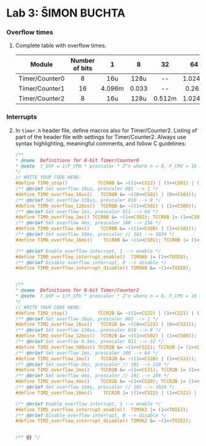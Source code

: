 # Lab 3: ŠIMON BUCHTA

### Overflow times

1. Complete table with overflow times.

   | **Module** | **Number of bits** | **1** | **8** | **32** | **64** | **128** | **256** | **1024** |
   | :-: | :-: | :-: | :-: | :-: | :-: | :-: | :-: | :-: |
   | Timer/Counter0 | 8  | 16u | 128u | -- | 1.024m | -- | 4.096m | 0.0164 |
   | Timer/Counter1 | 16 | 4.096m | 0.033 | -- | 0.262 | -- | 1.05 | 4.19 |
   | Timer/Counter2 | 8  | 16u | 128u | 0.512m | 1.024m | 2.048m | 4.096m | 0.0164 |

### Interrupts

2. In `timer.h` header file, define macros also for Timer/Counter2. Listing of part of the header file with settings for Timer/Counter2. Always use syntax highlighting, meaningful comments, and follow C guidelines:

   ```c
   /**
   * @name  Definitions for 8-bit Timer/Counter0
   * @note  t_OVF = 1/F_CPU * prescaler * 2^n where n = 8, F_CPU = 16 MHz
   */
   // WRITE YOUR CODE HERE:
   #define TIM0_stop()           TCCR0B &= ~((1<<CS12) | (1<<CS01) | (1<<CS00));
   /** @brief Set overflow 16us, prescaler 001 --> 1 */
   #define TIM0_overflow_16us()   TCCR0B &= ~((0<<CS02) | (0<<CS01)); TCCR0B |= (1<<CS00);
   /** @brief Set overflow 128us, prescaler 010 --> 8 */
   #define TIM0_overflow_128us()  TCCR0B &= ~((1<<CS02) | (1<<CS00)); TCCR0B |= (0<<CS01);
   /** @brief Set overflow 1ms, prescaler 011 --> 64 */
   #define TIM0_overflow_1ms() TCCR0B &= ~(1<<CS02); TCCR0B |= (1<<CS01) | (1<<CS00);
   /** @brief Set overflow 4ms, prescaler 100 --> 256 */
   #define TIM0_overflow_4ms()    TCCR0B &= ~((1<<CS00) | (1<<CS01)); TCCR0B |= (1<<CS02);
   /** @brief Set overflow 16ms, prescaler // 101 --> 1024 */
   #define TIM0_overflow_16ms()    TCCR0B &= ~(1<<CS01); TCCR0B |= (1<<CS02) | (1<<CS00);

   /** @brief Enable overflow interrupt, 1 --> enable */
   #define TIM0_overflow_interrupt_enable()  TIMSK0 |= (1<<TOIE0);
   /** @brief Disable overflow interrupt, 0 --> disable */
   #define TIM0_overflow_interrupt_disable() TIMSK0 &= ~(1<<TOIE0);


   /**
   * @name  Definitions for 8-bit Timer/Counter2
   * @note  t_OVF = 1/F_CPU * prescaler * 2^n where n = 8, F_CPU = 16 MHz
   */
   // WRITE YOUR CODE HERE:
   #define TIM2_stop()           TCCR2B &= ~((1<<CS22) | (1<<CS21) | (1<<CS20));
   /** @brief Set overflow 16us, prescaler 001 --> 1 */
   #define TIM2_overflow_16us()   TCCR2B &= ~((0<<CS22) | (0<<CS21)); TCCR2B |= (1<<CS20);
   /** @brief Set overflow 128us, prescaler 010 --> 8 */
   #define TIM2_overflow_128us()  TCCR2B &= ~((1<<CS02) | (1<<CS00)); TCCR2B |= (0<<CS21);
   /** @brief Set overflow 0.5ms, prescaler 011 --> 32 */
   #define TIM2_overflow_500us() TCCR2B &= ~(1<<CS22); TCCR2B |= (1<<CS21) | (1<<CS20);
   /** @brief Set overflow 1ms, prescaler 100 --> 64 */
   #define TIM2_overflow_1ms()    TCCR2B &= ~((1<<CS20) | (1<<CS21)); TCCR2B |= (1<<CS22);
   /** @brief Set overflow 2ms, prescaler // 101 --> 128 */
   #define TIM2_overflow_2ms()    TCCR2B &= ~(1<<CS21); TCCR2B |= (1<<CS22) | (1<<CS20);
   /** @brief Set overflow 4ms, prescaler // 101 --> 256 */
   #define TIM2_overflow_4ms()    TCCR2B &= ~(1<<CS20); TCCR2B |= (1<<CS22) | (1<<CS21);
   /** @brief Set overflow 16ms, prescaler // 101 --> 1024 */
   #define TIM2_overflow_16ms()    TCCR2B |= ((1<<CS22) | (1<<CS21) | (1<<CS20));

   /** @brief Enable overflow interrupt, 1 --> enable */
   #define TIM2_overflow_interrupt_enable()  TIMSK2 |= (1<<TOIE2);
   /** @brief Disable overflow interrupt, 0 --> disable */
   #define TIM2_overflow_interrupt_disable() TIMSK2 &= ~(1<<TOIE2);


   /** @} */
   ```
